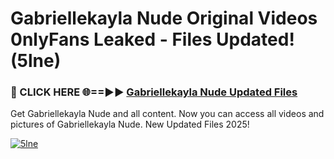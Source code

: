 # Gabriellekayla Nude Original Videos 0nlyFans Leaked - Files Updated! (5lne)

<h3>🔴 CLICK HERE 🌐==►► <a href="https://tinyurl.com/y5r63du9" rel="nofollow">Gabriellekayla Nude Updated Files</a></h3>

Get Gabriellekayla Nude and all content. Now you can access all videos and pictures of Gabriellekayla Nude. New Updated Files 2025!

[![5lne](https://i.imgur.com/UVo9nyh.gif)](https://tinyurl.com/y5r63du9)